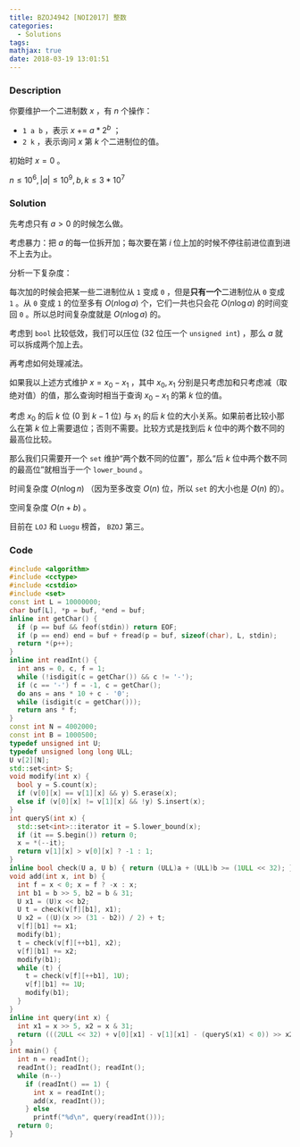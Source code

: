 ```yaml
---
title: BZOJ4942 [NOI2017] 整数
categories:
  - Solutions
tags:
mathjax: true
date: 2018-03-19 13:01:51
---
```


### Description

你要维护一个二进制数 $x$ ，有 $n$ 个操作：

* `1 a b` ，表示 $x$ += $a * 2^b$ ；
* `2 k` ，表示询问 $x$ 第 $k$ 个二进制位的值。

初始时 $x = 0$ 。

$n \leqslant 10^6, |a| \leqslant 10^9, b, k \leqslant 3*10^7$

<!--more-->

### Solution

先考虑只有 $a > 0$ 的时候怎么做。

考虑暴力：把 $a$ 的每一位拆开加；每次要在第 $i$ 位上加的时候不停往前进位直到进不上去为止。

分析一下复杂度：

每次加的时候会把某一些二进制位从 `1` 变成 `0` ，但是**只有一个**二进制位从 `0` 变成 `1` 。从 `0` 变成 `1` 的位至多有 $O(n\log a)$ 个，它们一共也只会花 $O(n\log a)$ 的时间变回 `0` 。所以总时间复杂度就是 $O(n\log a)$ 的。

考虑到 `bool` 比较低效，我们可以压位 ($32$ 位压一个 `unsigned int`) ，那么 $a$ 就可以拆成两个加上去。

再考虑如何处理减法。

如果我以上述方式维护 $x = x_0 - x_1$ ，其中 $x_0, x_1$ 分别是只考虑加和只考虑减（取绝对值）的值，那么查询时相当于查询 $x_0 - x_1$ 的第 $k$ 位的值。

考虑 $x_0$ 的后 $k$ 位 ($0$ 到 $k-1$ 位) 与 $x_1$ 的后 $k$ 位的大小关系。如果前者比较小那么在第 $k$ 位上需要退位；否则不需要。比较方式是找到后 $k$ 位中的两个数不同的最高位比较。

那么我们只需要开一个 `set` 维护“两个数不同的位置”，那么“后 $k$ 位中两个数不同的最高位”就相当于一个 `lower_bound` 。

时间复杂度 $O(n\log n)$ （因为至多改变 $O(n)$ 位，所以 `set` 的大小也是 $O(n)$ 的）。

空间复杂度 $O(n + b)$ 。

目前在 `LOJ` 和 `Luogu` 榜首， `BZOJ` 第三。

### Code

```cpp
#include <algorithm>
#include <cctype>
#include <cstdio>
#include <set>
const int L = 10000000;
char buf[L], *p = buf, *end = buf;
inline int getChar() {
  if (p == buf && feof(stdin)) return EOF;
  if (p == end) end = buf + fread(p = buf, sizeof(char), L, stdin);
  return *(p++);
}
inline int readInt() {
  int ans = 0, c, f = 1;
  while (!isdigit(c = getChar()) && c != '-');
  if (c == '-') f = -1, c = getChar();
  do ans = ans * 10 + c - '0';
  while (isdigit(c = getChar()));
  return ans * f;
}
const int N = 4002000;
const int B = 1000500;
typedef unsigned int U;
typedef unsigned long long ULL;
U v[2][N];
std::set<int> S;
void modify(int x) {
  bool y = S.count(x);
  if (v[0][x] == v[1][x] && y) S.erase(x);
  else if (v[0][x] != v[1][x] && !y) S.insert(x);
}
int queryS(int x) {
  std::set<int>::iterator it = S.lower_bound(x);
  if (it == S.begin()) return 0;
  x = *(--it);
  return v[1][x] > v[0][x] ? -1 : 1;
}
inline bool check(U a, U b) { return (ULL)a + (ULL)b >= (1ULL << 32); }
void add(int x, int b) {
  int f = x < 0; x = f ? -x : x;
  int b1 = b >> 5, b2 = b & 31;
  U x1 = (U)x << b2;
  U t = check(v[f][b1], x1);
  U x2 = ((U)(x >> (31 - b2)) / 2) + t;
  v[f][b1] += x1;
  modify(b1);
  t = check(v[f][++b1], x2);
  v[f][b1] += x2;
  modify(b1);
  while (t) {
    t = check(v[f][++b1], 1U);
    v[f][b1] += 1U;
    modify(b1);
  }
}
inline int query(int x) {
  int x1 = x >> 5, x2 = x & 31;
  return (((2ULL << 32) + v[0][x1] - v[1][x1] - (queryS(x1) < 0)) >> x2) & 1;
}
int main() {
  int n = readInt();
  readInt(); readInt(); readInt();
  while (n--)
    if (readInt() == 1) {
      int x = readInt();
      add(x, readInt());
    } else
      printf("%d\n", query(readInt()));
  return 0;
}
```
